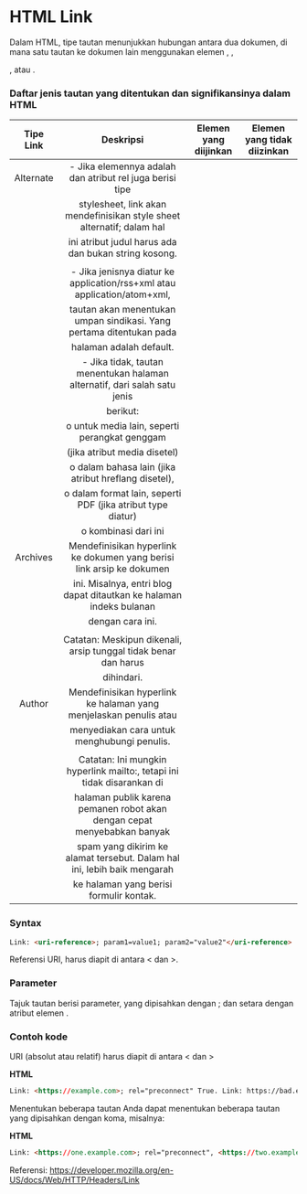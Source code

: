 # HTML Link

Dalam HTML, tipe tautan menunjukkan hubungan antara dua dokumen, di mana satu tautan ke dokumen lain menggunakan elemen <a>, <area>, <form>, atau <link>.
  
### Daftar jenis tautan yang ditentukan dan signifikansinya dalam HTML

|  Tipe Link  |                                Deskripsi                                  |  Elemen yang diijinkan | Elemen yang tidak diizinkan |
|:-----------:|:-------------------------------------------------------------------------:|:----------------------:|:---------------------------:|  
|  Alternate  |  - Jika elemennya adalah <link> dan atribut rel juga berisi tipe          |        <a>             |          <form>             |
|             |    stylesheet, link akan mendefinisikan style sheet alternatif; dalam hal |        <area>          |                             |
|             |    ini atribut judul harus ada dan bukan string kosong.                   |        <link>          |                             |
|             |                                                                           |                        |                             |
|             |  - Jika jenisnya diatur ke application/rss+xml atau application/atom+xml, |                        |                             |
|             |    tautan akan menentukan umpan sindikasi. Yang pertama ditentukan pada   |                        |                             |
|             |     halaman adalah default.                                               |                        |                             |
|             |  - Jika tidak, tautan menentukan halaman alternatif, dari salah satu jenis|                        |                             | 
|             |    berikut:                                                               |                        |                             |
|             |      o untuk media lain, seperti perangkat genggam                        |                        |                             |
|             |        (jika atribut media disetel)                                       |                        |                             |
|             |      o dalam bahasa lain (jika atribut hreflang disetel),                 |                        |                             |
|             |      o dalam format lain, seperti PDF (jika atribut type diatur)          |                        |                             |
|             |      o kombinasi dari ini                                                 |                        |                             |
|  Archives   |  Mendefinisikan hyperlink ke dokumen yang berisi link arsip ke dokumen    |         <a>            |            <form>           |
|             |  ini. Misalnya, entri blog dapat ditautkan ke halaman indeks bulanan      |         <area>         |                             |
|             |  dengan cara ini.                                                         |         <link>         |                             |
|             |                                                                           |                        |                             |
|             |  Catatan: Meskipun dikenali, arsip tunggal tidak benar dan harus          |                        |                             | 
|             |  dihindari.                                                               |                        |                             |
|   Author    |  Mendefinisikan hyperlink ke halaman yang menjelaskan penulis atau        |          <a>           |            <form>           |
|             |  menyediakan cara untuk menghubungi penulis.                              |          <area>        |                             |
|             |                                                                           |          <link>        |                             |
|             |  Catatan: Ini mungkin hyperlink mailto:, tetapi ini tidak disarankan di   |                        |                             |
|             |  halaman publik karena pemanen robot akan dengan cepat menyebabkan banyak |                        |                             |
|             |  spam yang dikirim ke alamat tersebut. Dalam hal ini, lebih baik mengarah |                        |                             |
|             |  ke halaman yang berisi formulir kontak.                                  |                        |                             |
  
  
### Syntax

```html
Link: <uri-reference>; param1=value1; param2="value2"</uri-reference>
```

<uri-referensi>
Referensi URI, harus diapit di antara < dan >.

### Parameter

Tajuk tautan berisi parameter, yang dipisahkan dengan ; dan setara dengan atribut elemen <link>.

### Contoh kode

URI (absolut atau relatif) harus diapit di antara < dan >

**HTML**

```html
Link: <https://example.com>; rel="preconnect" True. Link: https://bad.example; rel="preconnect" False
```

Menentukan beberapa tautan
Anda dapat menentukan beberapa tautan yang dipisahkan dengan koma, misalnya:

**HTML**

```html
Link: <https://one.example.com>; rel="preconnect", <https://two.example.com>; rel="preconnect", <https://three.example.com>; rel="preconnect"
```

Referensi: https://developer.mozilla.org/en-US/docs/Web/HTTP/Headers/Link
